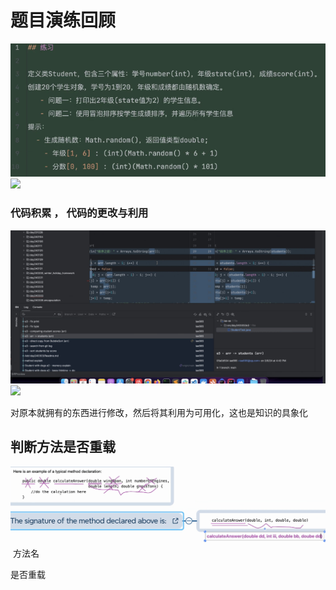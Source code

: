 # 题目演练回顾
![Snipaste_2024-03-06_19-20-24.png](Snipaste_2024-03-06_19-20-24.png)<img src = "D:\Readme图片\Snipaste_2024-03-06_19-20-24.png">
 
### 代码积累 ， 代码的更改与利用
![Snipaste_2024-03-06_19-26-38.png](Snipaste_2024-03-06_19-26-38.png)<img src="D:\Readme图片\Snipaste_2024-03-06_19-26-38.png">

对原本就拥有的东西进行修改，然后将其利用为可用化，这也是知识的具象化

## 判断方法是否重载
![Snipaste_2024-03-06_19-50-00.png](Snipaste_2024-03-06_19-50-00.png)
<img src="">
方法名

是否重载

